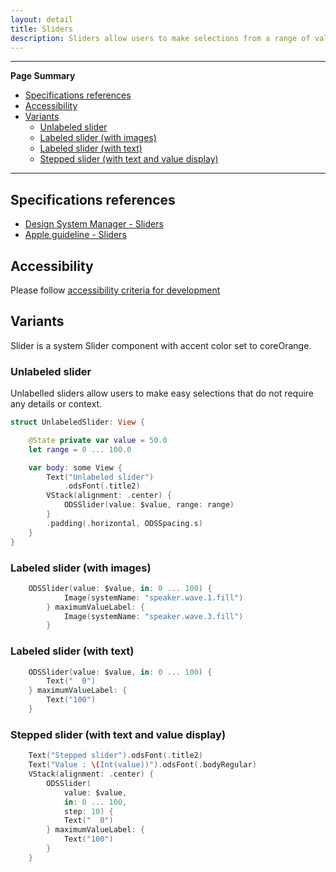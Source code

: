```yaml
---
layout: detail
title: Sliders
description: Sliders allow users to make selections from a range of values.
---
```


---

**Page Summary**

* [Specifications references](#specifications-references)
* [Accessibility](#accessibility)
* [Variants](#variants)
  * [Unlabeled slider](#unlabeled-slider)
  * [Labeled slider (with images)](#labeled-slider-with-images)
  * [Labeled slider (with text)](#labeled-slider-with-images)
  * [Stepped slider (with text and value display)](#stepped-sslider-with-text-and-value-display)
  
---

## Specifications references

- [Design System Manager - Sliders](https://system.design.orange.com/0c1af118d/p/7559da-sliders/b/253eea)
- [Apple guideline - Sliders](https://developer.apple.com/design/human-interface-guidelines/components/selection-and-input/sliders)

## Accessibility

Please follow [accessibility criteria for development](https://a11y-guidelines.orange.com/en/mobile/ios/)

## Variants

Slider is a system Slider component with accent color set to coreOrange.

### Unlabeled slider

Unlabelled sliders allow users to make easy selections that do not require any details or context.

```swift
struct UnlabeledSlider: View {

    @State private var value = 50.0
    let range = 0 ... 100.0

    var body: some View {
        Text("Unlabeled slider")
            .odsFont(.title2)
        VStack(alignment: .center) {
            ODSSlider(value: $value, range: range)
        }
        .padding(.horizontal, ODSSpacing.s)
    }
}
```

### Labeled slider (with images)

```swift
    ODSSlider(value: $value, in: 0 ... 100) {
            Image(systemName: "speaker.wave.1.fill")
        } maximumValueLabel: {
            Image(systemName: "speaker.wave.3.fill")
        }
``` 

### Labeled slider (with text)

```swift
    ODSSlider(value: $value, in: 0 ... 100) {
        Text("  0")
    } maximumValueLabel: {
        Text("100")
    }
``` 

### Stepped slider (with text and value display)

```swift
    Text("Stepped slider").odsFont(.title2)
    Text("Value : \(Int(value))").odsFont(.bodyRegular)
    VStack(alignment: .center) {
        ODSSlider(
            value: $value,
            in: 0 ... 100,
            step: 10) {
            Text("  0")
        } maximumValueLabel: {
            Text("100")
        }
    }
``` 
